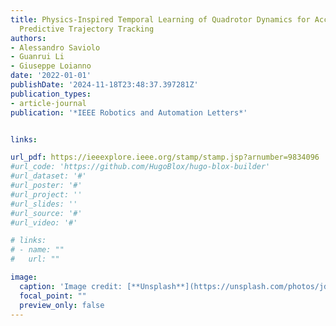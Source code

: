 ```yaml
---
title: Physics-Inspired Temporal Learning of Quadrotor Dynamics for Accurate Model
  Predictive Trajectory Tracking
authors:
- Alessandro Saviolo
- Guanrui Li
- Giuseppe Loianno
date: '2022-01-01'
publishDate: '2024-11-18T23:48:37.397281Z'
publication_types:
- article-journal
publication: '*IEEE Robotics and Automation Letters*'


links:

url_pdf: https://ieeexplore.ieee.org/stamp/stamp.jsp?arnumber=9834096
#url_code: 'https://github.com/HugoBlox/hugo-blox-builder'
#url_dataset: '#'
#url_poster: '#'
#url_project: ''
#url_slides: ''
#url_source: '#'
#url_video: '#'

# links:
# - name: ""
#   url: ""

image:
  caption: 'Image credit: [**Unsplash**](https://unsplash.com/photos/jdD8gXaTZsc)'
  focal_point: ""
  preview_only: false
---
```


